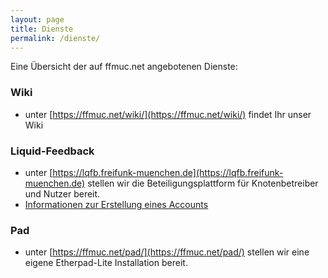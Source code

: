 ```yaml
---
layout: page
title: Dienste
permalink: /dienste/
---
```


Eine Übersicht der auf ffmuc.net angebotenen Dienste:

### Wiki
  * unter [https://ffmuc.net/wiki/](https://ffmuc.net/wiki/) findet Ihr unser Wiki

### Liquid-Feedback
  * unter [https://lqfb.freifunk-muenchen.de](https://lqfb.freifunk-muenchen.de) stellen wir die Beteiligungsplattform für Knotenbetreiber und Nutzer bereit.
  * [Informationen zur Erstellung eines Accounts](https://lqfb.freifunk-muenchen.de/lf/initiative/show/10.html)

### Pad
  * unter [https://ffmuc.net/pad/](https://ffmuc.net/pad/) stellen wir eine eigene Etherpad-Lite Installation bereit.
